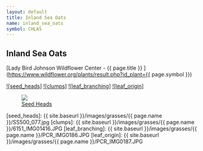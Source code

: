 ```yaml
---
layout: default
title: Inland Sea Oats
name: inland_sea_oats
symbol: CHLA5
---
```

## Inland Sea Oats

[Lady Bird Johnson Wildflower Center - {{ page.title }} ](https://www.wildflower.org/plants/result.php?id_plant={{ page.symbol }})

[![seed_heads]][lbj_CHLA5_seeds]
[![clumps]][lbj_CHLA5_clumps]
[![leaf_branching]][lbj_CHLA5_leaf_branching]
[![leaf_origin]][lbj_CHLA5_leaf_origin]

<a href='http://www.wildflower.org/gallery/result.php?id_image=19376' title='Sam C Strickland, Lady Bird Johnson Wildflower Center'>
  <figure>
    <img src='/blakes-garden/images/grasses/inland_sea_oats/SS500_077.jpg'>
    <figcaption>Seed Heads</figcaption>
  </figure>
</a>

[seed_heads]: {{ site.baseurl }}/images/grasses/{{ page.name }}/SS500_077.jpg
[clumps]: {{ site.baseurl }}/images/grasses/{{ page.name }}/6151_IMG01416.JPG
[leaf_branching]: {{ site.baseurl }}/images/grasses/{{ page.name }}/PCR_IMG0186.JPG
[leaf_origin]: {{ site.baseurl }}/images/grasses/{{ page.name }}/PCR_IMG0187.JPG

[lbj_CHLA5_seeds]: http://www.wildflower.org/gallery/result.php?id_image=19376 "Sam C Strickland, Lady Bird Johnson Wildflower Center"
[lbj_CHLA5_clumps]: http://www.wildflower.org/gallery/result.php?id_image=12878 "Joseph a Marcus, Lady Bird Johnson Wildflower Center"
[lbj_CHLA5_leaf_branching]: http://www.wildflower.org/gallery/result.php?id_image=42959 "Peggy Romfh, Lady Bird Johnson Wildflower Center"
[lbj_CHLA5_leaf_origin]: http://www.wildflower.org/gallery/result.php?id_image=42960 "Peggy Romfh, Lady Bird Johnson Wildflower Center"
